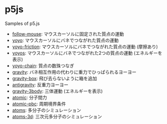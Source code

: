 # p5js
Samples of p5.js

* [follow-mouse](https://vitroid.github.io/p5js/follow-mouse/): マウスカーソルに固定された質点の運動
* [yoyo](https://vitroid.github.io/p5js/yoyo): マウスカーソルにバネでつながれた質点の運動
* [yoyo-friction](yoyo-friction/): マウスカーソルにバネでつながれた質点の運動 (摩擦あり)
* [yoyos](https://vitroid.github.io/p5js/yoyos): マウスカーソルにバネでつながれた2つの質点の運動 (エネルギーを表示)
* [yoyo-chain](https://vitroid.github.io/p5js/yoyo-chain): 質点の数珠つなぎ
* [gravity](https://vitroid.github.io/p5js/gravity): バネ相互作用の代わりに重力でひっぱられるヨーヨー
* [gravity-box](https://vitroid.github.io/p5js/gravity-box): 飛び去らないように箱を追加
* [antigravity](https://vitroid.github.io/p5js/antigravity): 反重力ヨーヨー
* [gravity-3body](https://vitroid.github.io/p5js/gravity-3body): 三体運動 (エネルギーを表示)
* [atomic](https://vitroid.github.io/p5js/atomic): 分子間力
* [atomic-pbc](https://vitroid.github.io/p5js/atomic-pbc): 周期境界条件
* [atoms](https://vitroid.github.io/p5js/atoms): 多分子のシミュレーション
* [atoms-3d](https://vitroid.github.io/p5js/atoms-3d): 三次元多分子のシミュレーション
